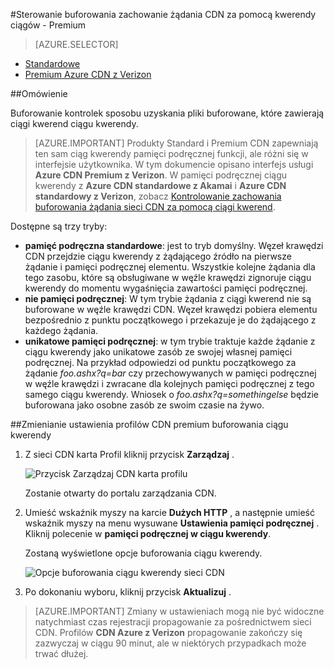 <properties
    pageTitle="Sterowanie Premium CDN Azure z Verizon pamięci podręcznej, zachowanie żądania z ciągi kwerend | Microsoft Azure"
    description="Azure ciągu kwerendy sieci CDN pamięci podręcznej kontrolek sposobu uzyskania pliki buforowane, które zawierają ciągi kwerend."
    services="cdn"
    documentationCenter=""
    authors="camsoper"
    manager="erikre"
    editor=""/>

<tags
    ms.service="cdn"
    ms.workload="tbd"
    ms.tgt_pltfrm="na"
    ms.devlang="na"
    ms.topic="article"
    ms.date="07/28/2016"
    ms.author="casoper"/>

#<a name="controlling-caching-behavior-of-cdn-requests-with-query-strings---premium"></a>Sterowanie buforowania zachowanie żądania CDN za pomocą kwerendy ciągów - Premium

> [AZURE.SELECTOR]
- [Standardowe](cdn-query-string.md)
- [Premium Azure CDN z Verizon](cdn-query-string-premium.md)

##<a name="overview"></a>Omówienie

Buforowanie kontrolek sposobu uzyskania pliki buforowane, które zawierają ciągi kwerend ciągu kwerendy.

> [AZURE.IMPORTANT] Produkty Standard i Premium CDN zapewniają ten sam ciąg kwerendy pamięci podręcznej funkcji, ale różni się w interfejsie użytkownika.  W tym dokumencie opisano interfejs usługi **Azure CDN Premium z Verizon**.  W pamięci podręcznej ciągu kwerendy z **Azure CDN standardowe z Akamai** i **Azure CDN standardowy z Verizon**, zobacz [Kontrolowanie zachowania buforowania żądania sieci CDN za pomocą ciągi kwerend](cdn-query-string.md).

Dostępne są trzy tryby:

- **pamięć podręczna standardowe**: jest to tryb domyślny.  Węzeł krawędzi CDN przejdzie ciągu kwerendy z żądającego źródło na pierwsze żądanie i pamięci podręcznej elementu.  Wszystkie kolejne żądania dla tego zasobu, które są obsługiwane w węźle krawędzi zignoruje ciągu kwerendy do momentu wygaśnięcia zawartości pamięci podręcznej.
- **nie pamięci podręcznej**: W tym trybie żądania z ciągi kwerend nie są buforowane w węźle krawędzi CDN.  Węzeł krawędzi pobiera elementu bezpośrednio z punktu początkowego i przekazuje je do żądającego z każdego żądania.
- **unikatowe pamięci podręcznej**: w tym trybie traktuje każde żądanie z ciągu kwerendy jako unikatowe zasób ze swojej własnej pamięci podręcznej.  Na przykład odpowiedzi od punktu początkowego za żądanie *foo.ashx?q=bar* czy przechowywanych w pamięci podręcznej w węźle krawędzi i zwracane dla kolejnych pamięci podręcznej z tego samego ciągu kwerendy.  Wniosek o *foo.ashx?q=somethingelse* będzie buforowana jako osobne zasób ze swoim czasie na żywo.

##<a name="changing-query-string-caching-settings-for-premium-cdn-profiles"></a>Zmienianie ustawienia profilów CDN premium buforowania ciągu kwerendy

1. Z sieci CDN karta Profil kliknij przycisk **Zarządzaj** .

    ![Przycisk Zarządzaj CDN karta profilu](./media/cdn-query-string-premium/cdn-manage-btn.png)

    Zostanie otwarty do portalu zarządzania CDN.

2. Umieść wskaźnik myszy na karcie **Dużych HTTP** , a następnie umieść wskaźnik myszy na menu wysuwane **Ustawienia pamięci podręcznej** .  Kliknij polecenie w **pamięci podręcznej w ciągu kwerendy**.

    Zostaną wyświetlone opcje buforowania ciągu kwerendy.

    ![Opcje buforowania ciągu kwerendy sieci CDN](./media/cdn-query-string-premium/cdn-query-string.png)

3. Po dokonaniu wyboru, kliknij przycisk **Aktualizuj** .


> [AZURE.IMPORTANT] Zmiany w ustawieniach mogą nie być widoczne natychmiast czas rejestracji propagowanie za pośrednictwem sieci CDN.  Profilów <b>CDN Azure z Verizon</b> propagowanie zakończy się zazwyczaj w ciągu 90 minut, ale w niektórych przypadkach może trwać dłużej.
